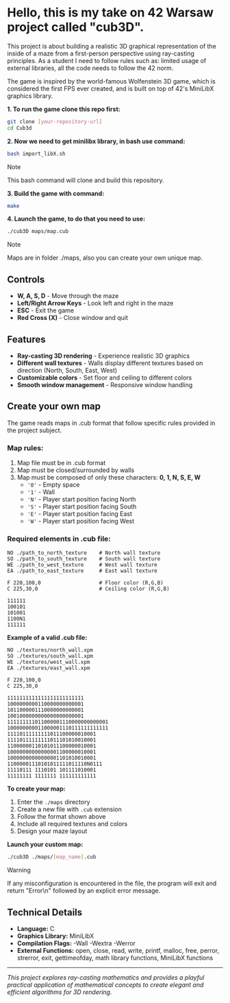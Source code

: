 # Hello, this is my take on 42 Warsaw project called "cub3D".

This project is about building a realistic 3D graphical representation of the inside of a maze from a first-person perspective using ray-casting principles. As a student I need to follow rules such as: limited usage of external libraries, all the code needs to follow the 42 norm.

The game is inspired by the world-famous Wolfenstein 3D game, which is considered the first FPS ever created, and is built on top of 42's MiniLibX graphics library.

**1. To run the game clone this repo first:**
```bash
git clone [your-repository-url]
cd Cub3d
```

**2. Now we need to get minilibx library, in bash use command:**
```bash
bash import_libX.sh
```
> [!NOTE]
> This bash command will clone and build this repository.

**3. Build the game with command:**
```bash
make
```

**4. Launch the game, to do that you need to use:**
```bash
./cub3D maps/map.cub
```
> [!NOTE]
> Maps are in folder ./maps, also you can create your own unique map.

## Controls
- **W, A, S, D** - Move through the maze
- **Left/Right Arrow Keys** - Look left and right in the maze
- **ESC** - Exit the game
- **Red Cross (X)** - Close window and quit

## Features
- **Ray-casting 3D rendering** - Experience realistic 3D graphics
- **Different wall textures** - Walls display different textures based on direction (North, South, East, West)
- **Customizable colors** - Set floor and ceiling to different colors
- **Smooth window management** - Responsive window handling

## Create your own map

The game reads maps in .cub format that follow specific rules provided in the project subject.

### Map rules:
1. Map file must be in .cub format
2. Map must be closed/surrounded by walls
3. Map must be composed of only these characters: **0, 1, N, S, E, W**
   - `'0'` - Empty space
   - `'1'` - Wall
   - `'N'` - Player start position facing North
   - `'S'` - Player start position facing South
   - `'E'` - Player start position facing East
   - `'W'` - Player start position facing West

### Required elements in .cub file:
```
NO ./path_to_north_texture    # North wall texture
SO ./path_to_south_texture    # South wall texture
WE ./path_to_west_texture     # West wall texture
EA ./path_to_east_texture     # East wall texture

F 220,100,0                   # Floor color (R,G,B)
C 225,30,0                    # Ceiling color (R,G,B)

111111
100101
101001
1100N1
111111
```

**Example of a valid .cub file:**
```
NO ./textures/north_wall.xpm
SO ./textures/south_wall.xpm
WE ./textures/west_wall.xpm
EA ./textures/east_wall.xpm

F 220,100,0
C 225,30,0

1111111111111111111111111
1000000000110000000000001
1011000001110000000000001
1001000000000000000000001
111111111011000001110000000000001
100000000011000001110111111111111
11110111111111011100000010001
11110111111111011101010010001
11000000110101011100000010001
10000000000000001100000010001
10000000000000001101010010001
11000001110101011111011110N0111
11110111 1110101 101111010001
11111111 1111111 111111111111
```

**To create your map:**
1. Enter the `./maps` directory
2. Create a new file with `.cub` extension
3. Follow the format shown above
4. Include all required textures and colors
5. Design your maze layout

**Launch your custom map:**
```bash
./cub3D ./maps/[map_name].cub
```

> [!WARNING]
> If any misconfiguration is encountered in the file, the program will exit and return "Error\n" followed by an explicit error message.

## Technical Details
- **Language:** C
- **Graphics Library:** MiniLibX
- **Compilation Flags:** -Wall -Wextra -Werror
- **External Functions:** open, close, read, write, printf, malloc, free, perror, strerror, exit, gettimeofday, math library functions, MiniLibX functions

---

*This project explores ray-casting mathematics and provides a playful practical application of mathematical concepts to create elegant and efficient algorithms for 3D rendering.*
